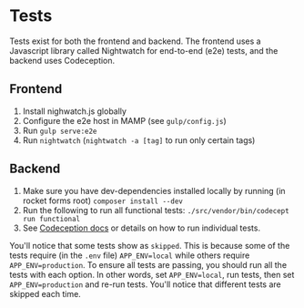 # Tests

Tests exist for both the frontend and backend. The frontend uses a Javascript library called Nightwatch for end-to-end (e2e) tests, and the backend uses Codeception.

## Frontend

1. Install nighwatch.js globally
2. Configure the e2e host in MAMP (see `gulp/config.js`)
3. Run `gulp serve:e2e`
4. Run `nightwatch` (`nightwatch -a [tag]` to run only certain tags)

## Backend

1. Make sure you have dev-dependencies installed locally by running (in rocket forms root) `composer install --dev`
2. Run the following to run all functional tests: `./src/vendor/bin/codecept run functional`
3. See [Codeception docs](http://codeception.com/docs/07-AdvancedUsage#Groups) or details on how to run individual tests.

You'll notice that some tests show as `skipped`. This is because some of the tests require (in the `.env` file) `APP_ENV=local` while others require `APP_ENV=production`. To ensure all tests are passing, you should run all the tests with each option. In other words, set `APP_ENV=local`, run tests, then set `APP_ENV=production` and re-run tests. You'll notice that different tests are skipped each time.
